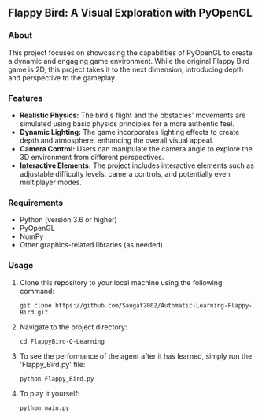 ## Flappy Bird: A Visual Exploration with PyOpenGL

### About
This project focuses on showcasing the capabilities of PyOpenGL to create a dynamic and engaging game environment. While the original Flappy Bird game is 2D, this project takes it to the next dimension, introducing depth and perspective to the gameplay.

### Features

* **Realistic Physics:** The bird's flight and the obstacles' movements are simulated using basic physics principles for a more authentic feel.
* **Dynamic Lighting:** The game incorporates lighting effects to create depth and atmosphere, enhancing the overall visual appeal.
* **Camera Control:** Users can manipulate the camera angle to explore the 3D environment from different perspectives.
* **Interactive Elements:** The project includes interactive elements such as adjustable difficulty levels, camera controls, and potentially even multiplayer modes.

### Requirements
* Python (version 3.6 or higher)
* PyOpenGL
* NumPy
* Other graphics-related libraries (as needed)

### Usage
1. Clone this repository to your local machine using the following command:
   ```
   git clone https://github.com/Saugat2002/Automatic-Learning-Flappy-Bird.git
   ```

2. Navigate to the project directory:
   ```
   cd FlappyBird-Q-Learning
   ```

3. To see the performance of the agent after it has learned, simply run the 'Flappy_Bird.py' file:
   ```
   python Flappy_Bird.py
   ```

4. To play it yourself:
   ```
   python main.py
   ```

